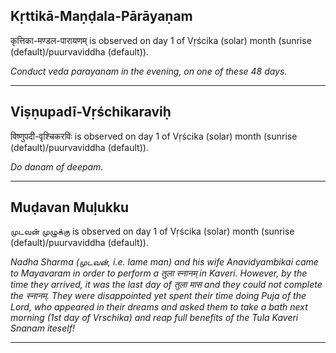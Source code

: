 ## Kṛttikā-Maṇḍala-Pārāyaṇam
कृत्तिका-मण्डल-पारायणम् is observed on day 1 of Vṛścika (solar) month (sunrise (default)/puurvaviddha (default)).

_Conduct veda parayanam in the evening, on one of these 48 days._

---
## Viṣṇupadī-Vṛśchikaraviḥ
विष्णुपदी-वृश्चिकरविः is observed on day 1 of Vṛścika (solar) month (sunrise (default)/puurvaviddha (default)).

_Do danam of deepam._

---
## Muḍavan Muḷukku
முடவன் முழுக்கு is observed on day 1 of Vṛścika (solar) month (sunrise (default)/puurvaviddha (default)).

_Nadha Sharma (முடவன், i.e. lame man) and his wife Anavidyambikai came to Mayavaram in order to perform a तुला स्नानम् in Kaveri. However, by the time they arrived, it was the last day of तुला मास and they could not complete the स्नानम्. They were disappointed yet spent their time doing Puja of the Lord, who appeared in their dreams and asked them to take a bath next morning (1st day of Vrschika) and reap full benefits of the Tula Kaveri Snanam iteself!_

---
